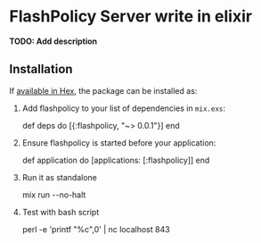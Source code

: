 # FlashPolicy Server write in elixir

**TODO: Add description**

## Installation

If [available in Hex](https://hex.pm/docs/publish), the package can be installed as:

  1. Add flashpolicy to your list of dependencies in `mix.exs`:

        def deps do
          [{:flashpolicy, "~> 0.0.1"}]
        end

  2. Ensure flashpolicy is started before your application:

        def application do
          [applications: [:flashpolicy]]
        end

  3. Run it as standalone

        mix run --no-halt

  4. Test with bash script

        perl -e 'printf "<policy-file-request/>%c",0' | nc localhost 843

